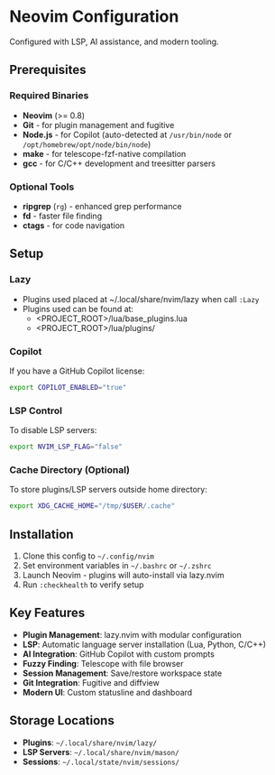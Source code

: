 # Neovim Configuration
Configured with LSP, AI assistance, and modern tooling.

## Prerequisites

### Required Binaries
- **Neovim** (>= 0.8)
- **Git** - for plugin management and fugitive
- **Node.js** - for Copilot (auto-detected at `/usr/bin/node` or `/opt/homebrew/opt/node/bin/node`)
- **make** - for telescope-fzf-native compilation
- **gcc** - for C/C++ development and treesitter parsers

### Optional Tools
- **ripgrep** (`rg`) - enhanced grep performance
- **fd** - faster file finding
- **ctags** - for code navigation

## Setup

### Lazy
- Plugins used placed at ~/.local/share/nvim/lazy when call `:Lazy`
- Plugins used can be found at:
    - <PROJECT_ROOT>/lua/base_plugins.lua
    - <PROJECT_ROOT>/lua/plugins/

### Copilot
If you have a GitHub Copilot license:
```bash
export COPILOT_ENABLED="true"
```

### LSP Control
To disable LSP servers:
```bash
export NVIM_LSP_FLAG="false"
```

### Cache Directory (Optional)
To store plugins/LSP servers outside home directory:
```bash
export XDG_CACHE_HOME="/tmp/$USER/.cache"
```

## Installation

1. Clone this config to `~/.config/nvim`
2. Set environment variables in `~/.bashrc` or `~/.zshrc`
3. Launch Neovim - plugins will auto-install via lazy.nvim
4. Run `:checkhealth` to verify setup

## Key Features

- **Plugin Management**: lazy.nvim with modular configuration
- **LSP**: Automatic language server installation (Lua, Python, C/C++)
- **AI Integration**: GitHub Copilot with custom prompts
- **Fuzzy Finding**: Telescope with file browser
- **Session Management**: Save/restore workspace state
- **Git Integration**: Fugitive and diffview
- **Modern UI**: Custom statusline and dashboard

## Storage Locations

- **Plugins**: `~/.local/share/nvim/lazy/`
- **LSP Servers**: `~/.local/share/nvim/mason/`
- **Sessions**: `~/.local/state/nvim/sessions/`
